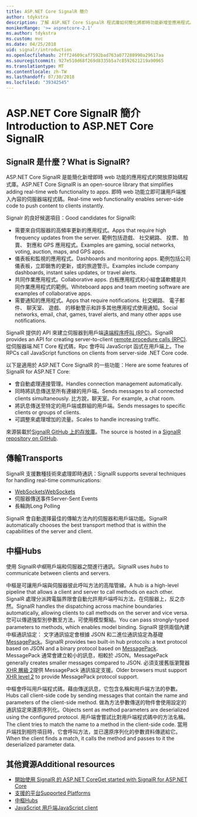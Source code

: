 ```yaml
---
title: ASP.NET Core SignalR 簡介
author: tdykstra
description: 了解 ASP.NET Core SignalR 程式庫如何簡化將即時功能新增至應用程式。
monikerRange: '>= aspnetcore-2.1'
ms.author: tdykstra
ms.custom: mvc
ms.date: 04/25/2018
uid: signalr/introduction
ms.openlocfilehash: 2fff24609caf7592bad763a077288990a29617aa
ms.sourcegitcommit: 927e510d68f269d8335b5a7c8592621219a90965
ms.translationtype: MT
ms.contentlocale: zh-TW
ms.lasthandoff: 07/30/2018
ms.locfileid: "39342545"
---
```

# <a name="introduction-to-aspnet-core-signalr"></a><span data-ttu-id="78b63-103">ASP.NET Core SignalR 簡介</span><span class="sxs-lookup"><span data-stu-id="78b63-103">Introduction to ASP.NET Core SignalR</span></span>

## <a name="what-is-signalr"></a><span data-ttu-id="78b63-104">SignalR 是什麼？</span><span class="sxs-lookup"><span data-stu-id="78b63-104">What is SignalR?</span></span>

<span data-ttu-id="78b63-105">ASP.NET Core SignalR 是能簡化新增即時 web 功能的應用程式的開放原始碼程式庫。</span><span class="sxs-lookup"><span data-stu-id="78b63-105">ASP.NET Core SignalR is an open-source library that simplifies adding real-time web functionality to apps.</span></span> <span data-ttu-id="78b63-106">即時 web 功能立即可讓用戶端推入內容的伺服器端程式碼。</span><span class="sxs-lookup"><span data-stu-id="78b63-106">Real-time web functionality enables server-side code to push content to clients instantly.</span></span>

<span data-ttu-id="78b63-107">Signalr 的良好候選項目：</span><span class="sxs-lookup"><span data-stu-id="78b63-107">Good candidates for SignalR:</span></span>

* <span data-ttu-id="78b63-108">需要來自伺服器的高頻率更新的應用程式。</span><span class="sxs-lookup"><span data-stu-id="78b63-108">Apps that require high frequency updates from the server.</span></span> <span data-ttu-id="78b63-109">範例包括遊戲、 社交網路、 投票、 拍賣、 對應和 GPS 應用程式。</span><span class="sxs-lookup"><span data-stu-id="78b63-109">Examples are gaming, social networks, voting, auction, maps, and GPS apps.</span></span>
* <span data-ttu-id="78b63-110">儀表板和監視的應用程式。</span><span class="sxs-lookup"><span data-stu-id="78b63-110">Dashboards and monitoring apps.</span></span> <span data-ttu-id="78b63-111">範例包括公司儀表板，立即銷售的更新，或的旅遊警示。</span><span class="sxs-lookup"><span data-stu-id="78b63-111">Examples include company dashboards, instant sales updates, or travel alerts.</span></span>
* <span data-ttu-id="78b63-112">共同作業應用程式。</span><span class="sxs-lookup"><span data-stu-id="78b63-112">Collaborative apps.</span></span> <span data-ttu-id="78b63-113">白板應用程式和小組會議軟體是共同作業應用程式的範例。</span><span class="sxs-lookup"><span data-stu-id="78b63-113">Whiteboard apps and team meeting software are examples of collaborative apps.</span></span>
* <span data-ttu-id="78b63-114">需要通知的應用程式。</span><span class="sxs-lookup"><span data-stu-id="78b63-114">Apps that require notifications.</span></span> <span data-ttu-id="78b63-115">社交網路、 電子郵件、 聊天室、 遊戲、 的移動警示和許多其他應用程式使用通知。</span><span class="sxs-lookup"><span data-stu-id="78b63-115">Social networks, email, chat, games, travel alerts, and many other apps use notifications.</span></span>

<span data-ttu-id="78b63-116">SignalR 提供的 API 來建立伺服器到用戶端[遠端程序呼叫 (RPC)](https://wikipedia.org/wiki/Remote_procedure_call)。</span><span class="sxs-lookup"><span data-stu-id="78b63-116">SignalR provides an API for creating server-to-client [remote procedure calls (RPC)](https://wikipedia.org/wiki/Remote_procedure_call).</span></span> <span data-ttu-id="78b63-117">從伺服器端.NET Core 程式碼，Rpc 會呼叫 JavaScript 函式在用戶端上。</span><span class="sxs-lookup"><span data-stu-id="78b63-117">The RPCs call JavaScript functions on clients from server-side .NET Core code.</span></span>

<span data-ttu-id="78b63-118">以下是適用於 ASP.NET Core SignalR 的一些功能：</span><span class="sxs-lookup"><span data-stu-id="78b63-118">Here are some features of SignalR for ASP.NET Core:</span></span>

* <span data-ttu-id="78b63-119">會自動處理連接管理。</span><span class="sxs-lookup"><span data-stu-id="78b63-119">Handles connection management automatically.</span></span>
* <span data-ttu-id="78b63-120">同時將訊息傳送至所有連線的用戶端。</span><span class="sxs-lookup"><span data-stu-id="78b63-120">Sends messages to all connected clients simultaneously.</span></span> <span data-ttu-id="78b63-121">比方說，聊天室。</span><span class="sxs-lookup"><span data-stu-id="78b63-121">For example, a chat room.</span></span>
* <span data-ttu-id="78b63-122">將訊息傳送至特定的用戶端或群組的用戶端。</span><span class="sxs-lookup"><span data-stu-id="78b63-122">Sends messages to specific clients or groups of clients.</span></span>
* <span data-ttu-id="78b63-123">可調整來處理增加的流量。</span><span class="sxs-lookup"><span data-stu-id="78b63-123">Scales to handle increasing traffic.</span></span>

<span data-ttu-id="78b63-124">來源裝載於[SignalR GitHub 上的存放庫](https://github.com/aspnet/signalr)。</span><span class="sxs-lookup"><span data-stu-id="78b63-124">The source is hosted in a [SignalR repository on GitHub](https://github.com/aspnet/signalr).</span></span>

## <a name="transports"></a><span data-ttu-id="78b63-125">傳輸</span><span class="sxs-lookup"><span data-stu-id="78b63-125">Transports</span></span>

<span data-ttu-id="78b63-126">SignalR 支援數種技術來處理即時通訊：</span><span class="sxs-lookup"><span data-stu-id="78b63-126">SignalR supports several techniques for handling real-time communications:</span></span>

* [<span data-ttu-id="78b63-127">WebSockets</span><span class="sxs-lookup"><span data-stu-id="78b63-127">WebSockets</span></span>](https://tools.ietf.org/html/rfc7118)
* <span data-ttu-id="78b63-128">伺服器傳送事件</span><span class="sxs-lookup"><span data-stu-id="78b63-128">Server-Sent Events</span></span>
* <span data-ttu-id="78b63-129">長輪詢</span><span class="sxs-lookup"><span data-stu-id="78b63-129">Long Polling</span></span>

<span data-ttu-id="78b63-130">SignalR 會自動選擇最佳的傳輸方法內的伺服器和用戶端功能。</span><span class="sxs-lookup"><span data-stu-id="78b63-130">SignalR automatically chooses the best transport method that is within the capabilities of the server and client.</span></span>

## <a name="hubs"></a><span data-ttu-id="78b63-131">中樞</span><span class="sxs-lookup"><span data-stu-id="78b63-131">Hubs</span></span>

<span data-ttu-id="78b63-132">使用 SignalR*中樞*用戶端和伺服器之間進行通訊。</span><span class="sxs-lookup"><span data-stu-id="78b63-132">SignalR uses *hubs* to communicate between clients and servers.</span></span>

<span data-ttu-id="78b63-133">中樞是可讓用戶端與伺服器彼此呼叫方法的高階管線。</span><span class="sxs-lookup"><span data-stu-id="78b63-133">A hub is a high-level pipeline that allows a client and server to call methods on each other.</span></span> <span data-ttu-id="78b63-134">SignalR 處理分派跨電腦界限會自動允許用戶端呼叫方法，在伺服器上，反之亦然。</span><span class="sxs-lookup"><span data-stu-id="78b63-134">SignalR handles the dispatching across machine boundaries automatically, allowing clients to call methods on the server and vice versa.</span></span> <span data-ttu-id="78b63-135">您可以傳遞強型別參數至方法，可使用模型繫結。</span><span class="sxs-lookup"><span data-stu-id="78b63-135">You can pass strongly-typed parameters to methods, which enables model binding.</span></span> <span data-ttu-id="78b63-136">SignalR 提供兩個內建中樞通訊協定： 文字通訊協定會根據 JSON 和二進位通訊協定為基礎[MessagePack](https://msgpack.org/)。</span><span class="sxs-lookup"><span data-stu-id="78b63-136">SignalR provides two built-in hub protocols: a text protocol based on JSON and a binary protocol based on [MessagePack](https://msgpack.org/).</span></span>  <span data-ttu-id="78b63-137">MessagePack 通常會建立較小的訊息，相較於 JSON。</span><span class="sxs-lookup"><span data-stu-id="78b63-137">MessagePack generally creates smaller messages compared to JSON.</span></span> <span data-ttu-id="78b63-138">必須支援舊版瀏覽器[XHR 層級 2](https://caniuse.com/#feat=xhr2)提供 MessagePack 通訊協定支援。</span><span class="sxs-lookup"><span data-stu-id="78b63-138">Older browsers must support [XHR level 2](https://caniuse.com/#feat=xhr2) to provide MessagePack protocol support.</span></span>

<span data-ttu-id="78b63-139">中樞會呼叫用戶端程式碼，藉由傳送訊息，它包含名稱和用戶端方法的參數。</span><span class="sxs-lookup"><span data-stu-id="78b63-139">Hubs call client-side code by sending messages that contain the name and parameters of the client-side method.</span></span> <span data-ttu-id="78b63-140">做為方法參數傳送的物件會使用設定的通訊協定來還原序列化。</span><span class="sxs-lookup"><span data-stu-id="78b63-140">Objects sent as method parameters are deserialized using the configured protocol.</span></span> <span data-ttu-id="78b63-141">用戶端會嘗試比對用戶端程式碼中的方法名稱。</span><span class="sxs-lookup"><span data-stu-id="78b63-141">The client tries to match the name to a method in the client-side code.</span></span> <span data-ttu-id="78b63-142">當用戶端找到相符項目時，它會呼叫方法，並已還原序列化的參數資料傳遞給它。</span><span class="sxs-lookup"><span data-stu-id="78b63-142">When the client finds a match, it calls the method and passes to it the deserialized parameter data.</span></span>

## <a name="additional-resources"></a><span data-ttu-id="78b63-143">其他資源</span><span class="sxs-lookup"><span data-stu-id="78b63-143">Additional resources</span></span>

* [<span data-ttu-id="78b63-144">開始使用 SignalR 的 ASP.NET Core</span><span class="sxs-lookup"><span data-stu-id="78b63-144">Get started with SignalR for ASP.NET Core</span></span>](xref:tutorials/signalr)
* [<span data-ttu-id="78b63-145">支援的平台</span><span class="sxs-lookup"><span data-stu-id="78b63-145">Supported Platforms</span></span>](xref:signalr/supported-platforms)
* [<span data-ttu-id="78b63-146">中樞</span><span class="sxs-lookup"><span data-stu-id="78b63-146">Hubs</span></span>](xref:signalr/hubs)
* [<span data-ttu-id="78b63-147">JavaScript 用戶端</span><span class="sxs-lookup"><span data-stu-id="78b63-147">JavaScript client</span></span>](xref:signalr/javascript-client)
